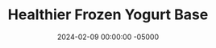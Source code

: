 ---
layout: post
title:  "Healthier Frozen Yogurt Base"
date:   2024-02-09 00:00:00 -05000
categories: 
- Recipes
- Healthier Dessert
permalink: /recipes/frozen-yogurt
image: /assets/Food/Healthier Dessert/Frozen Yogurt/froyo-cover.jpg
ing: froyo-ing
facts: froyo-facts
Prep: 10
Rest: 165
Cook: 
Source1: https://healthyrecipesblogs.com/frozen-yogurt-recipe/#recipe
Source2: 
Description: This frozen yogurt base can be easily customized into chocolate, fruity, vanilla, mint, or almond flavors. It's higher in protein, sugar free (with monk fruit, or refined sugar free with honey), filling, and a perfect dessert to end off your night. They can be made individually in air tight containers, or in 1 big pan to scoop out of.
Instructions: 
- This can either be made with full fat greek yogurt, or nonfat greek yogurt plus olive oil (1 tbsp, 15g).  For a sweetener, you have the choice of either liquid stevia/monk fruit (1 tsp, 5g), or honey/maple syrup (1/4 cup, 80g).  Here, I'll use the fat free yogurt with EVOO, and liquid stevia<br><br>

- Combine all ingredients together in a food processor, and blend to fully incorporate and whip air into the mixture. Scrape down the sides, and process until light and fluffy<br><br>

- Using a spatula, transfer the mixture to a square pan, and even out. Cover with plastic wrap, and freeze for 45 minutes. You can also use an airtight container for single serving portions<br><br>

- Remove from the freezer, and churn with your spatula. Smooth out again, cover, and freeze for another 2 hours, repeating this every 30 minutes.<br><br>

- These are 2 batches after the 2 hours. Both are made with whole milk Greek yogurt, with the one on the left being sweetened with monk fruit, and the right one being sweetened with honey. The water in the honey makes it a bit creamier, and it's sugar lowers the freezing point, so keep that in mind<br><br>
- <center><img src="/assets/Food/Healthier Dessert/Frozen Yogurt/froyo-4.jpg" alt="" class="instruction-image"></center><br>

- When frozen, you can serve immediately as soft serve (in chilled bowls), or freeze for another 1-2 to scoop as harder ice cream texture.  If frozen overnight, let it soften on the counter for 30 minutes before serving
---